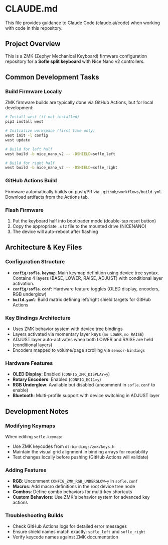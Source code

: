 # CLAUDE.md

This file provides guidance to Claude Code (claude.ai/code) when working with code in this repository.

## Project Overview

This is a ZMK (Zephyr Mechanical Keyboard) firmware configuration repository for a **Sofle split keyboard** with Nice!Nano v2 controllers.

## Common Development Tasks

### Build Firmware Locally
ZMK firmware builds are typically done via GitHub Actions, but for local development:
```bash
# Install west (if not installed)
pip3 install west

# Initialize workspace (first time only)
west init -l config
west update

# Build for left half
west build -b nice_nano_v2 -- -DSHIELD=sofle_left

# Build for right half
west build -b nice_nano_v2 -- -DSHIELD=sofle_right
```

### GitHub Actions Build
Firmware automatically builds on push/PR via `.github/workflows/build.yml`. Download artifacts from the Actions tab.

### Flash Firmware
1. Put the keyboard half into bootloader mode (double-tap reset button)
2. Copy the appropriate `.uf2` file to the mounted drive (NICENANO)
3. The device will auto-reboot after flashing

## Architecture & Key Files

### Configuration Structure
- **`config/sofle.keymap`**: Main keymap definition using device tree syntax. Contains 4 layers (BASE, LOWER, RAISE, ADJUST) with conditional layer activation.
- **`config/sofle.conf`**: Hardware feature toggles (OLED display, encoders, RGB underglow)
- **`build.yaml`**: Build matrix defining left/right shield targets for GitHub Actions

### Key Bindings Architecture
- Uses ZMK behavior system with device tree bindings
- Layers activated via momentary layer keys (`mo LOWER`, `mo RAISE`)
- ADJUST layer auto-activates when both LOWER and RAISE are held (conditional layers)
- Encoders mapped to volume/page scrolling via `sensor-bindings`

### Hardware Features
- **OLED Display**: Enabled (`CONFIG_ZMK_DISPLAY=y`)
- **Rotary Encoders**: Enabled (`CONFIG_EC11=y`)
- **RGB Underglow**: Available but disabled (uncomment in `sofle.conf` to enable)
- **Bluetooth**: Multi-profile support with device switching in ADJUST layer

## Development Notes

### Modifying Keymaps
When editing `sofle.keymap`:
- Use ZMK keycodes from `dt-bindings/zmk/keys.h`
- Maintain the visual grid alignment in binding arrays for readability
- Test changes locally before pushing (GitHub Actions will validate)

### Adding Features
- **RGB**: Uncomment `CONFIG_ZMK_RGB_UNDERGLOW=y` in `sofle.conf`
- **Macros**: Add macro definitions in the root device tree node
- **Combos**: Define combo behaviors for multi-key shortcuts
- **Custom Behaviors**: Use ZMK's behavior system for advanced key actions

### Troubleshooting Builds
- Check GitHub Actions logs for detailed error messages
- Ensure shield names match exactly: `sofle_left` and `sofle_right`
- Verify keycode names against ZMK documentation